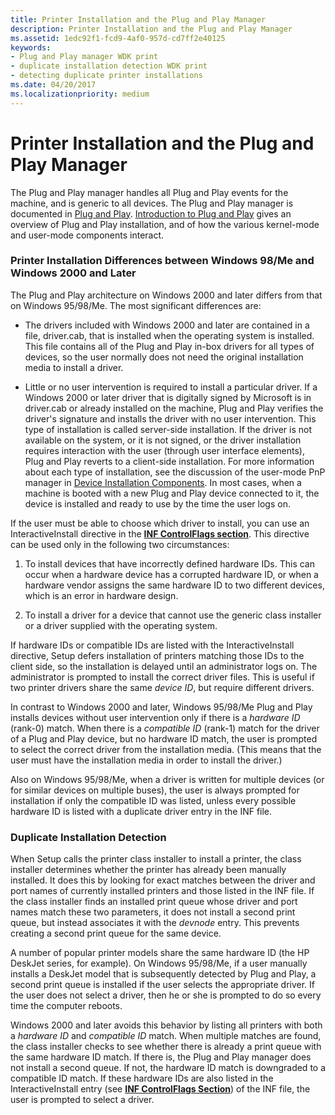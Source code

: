```yaml
---
title: Printer Installation and the Plug and Play Manager
description: Printer Installation and the Plug and Play Manager
ms.assetid: 1edc92f1-fcd9-4af0-957d-cd7ff2e40125
keywords:
- Plug and Play manager WDK print
- duplicate installation detection WDK print
- detecting duplicate printer installations
ms.date: 04/20/2017
ms.localizationpriority: medium
---
```


# Printer Installation and the Plug and Play Manager





The Plug and Play manager handles all Plug and Play events for the machine, and is generic to all devices. The Plug and Play manager is documented in [Plug and Play](https://msdn.microsoft.com/library/windows/hardware/ff547125). [Introduction to Plug and Play](https://msdn.microsoft.com/library/windows/hardware/ff548102) gives an overview of Plug and Play installation, and of how the various kernel-mode and user-mode components interact.

### <a href="" id="printer-installation-differences-between-windows-98-me-and-windows-200"></a>Printer Installation Differences between Windows 98/Me and Windows 2000 and Later

The Plug and Play architecture on Windows 2000 and later differs from that on Windows 95/98/Me. The most significant differences are:

-   The drivers included with Windows 2000 and later are contained in a file, driver.cab, that is installed when the operating system is installed. This file contains all of the Plug and Play in-box drivers for all types of devices, so the user normally does not need the original installation media to install a driver.

-   Little or no user intervention is required to install a particular driver. If a Windows 2000 or later driver that is digitally signed by Microsoft is in driver.cab or already installed on the machine, Plug and Play verifies the driver's signature and installs the driver with no user intervention. This type of installation is called server-side installation. If the driver is not available on the system, or it is not signed, or the driver installation requires interaction with the user (through user interface elements), Plug and Play reverts to a client-side installation. For more information about each type of installation, see the discussion of the user-mode PnP manager in [Device Installation Components](https://msdn.microsoft.com/library/windows/hardware/ff541277). In most cases, when a machine is booted with a new Plug and Play device connected to it, the device is installed and ready to use by the time the user logs on.

If the user must be able to choose which driver to install, you can use an InteractiveInstall directive in the [**INF ControlFlags section**](https://msdn.microsoft.com/library/windows/hardware/ff546342). This directive can be used only in the following two circumstances:

1.  To install devices that have incorrectly defined hardware IDs. This can occur when a hardware device has a corrupted hardware ID, or when a hardware vendor assigns the same hardware ID to two different devices, which is an error in hardware design.

2.  To install a driver for a device that cannot use the generic class installer or a driver supplied with the operating system.

If hardware IDs or compatible IDs are listed with the InteractiveInstall directive, Setup defers installation of printers matching those IDs to the client side, so the installation is delayed until an administrator logs on. The administrator is prompted to install the correct driver files. This is useful if two printer drivers share the same *device ID*, but require different drivers.

In contrast to Windows 2000 and later, Windows 95/98/Me Plug and Play installs devices without user intervention only if there is a *hardware ID* (rank-0) match. When there is a *compatible ID* (rank-1) match for the driver of a Plug and Play device, but no hardware ID match, the user is prompted to select the correct driver from the installation media. (This means that the user must have the installation media in order to install the driver.)

Also on Windows 95/98/Me, when a driver is written for multiple devices (or for similar devices on multiple buses), the user is always prompted for installation if only the compatible ID was listed, unless every possible hardware ID is listed with a duplicate driver entry in the INF file.

### Duplicate Installation Detection

When Setup calls the printer class installer to install a printer, the class installer determines whether the printer has already been manually installed. It does this by looking for exact matches between the driver and port names of currently installed printers and those listed in the INF file. If the class installer finds an installed print queue whose driver and port names match these two parameters, it does not install a second print queue, but instead associates it with the *devnode* entry. This prevents creating a second print queue for the same device.

A number of popular printer models share the same hardware ID (the HP DeskJet series, for example). On Windows 95/98/Me, if a user manually installs a DeskJet model that is subsequently detected by Plug and Play, a second print queue is installed if the user selects the appropriate driver. If the user does not select a driver, then he or she is prompted to do so every time the computer reboots.

Windows 2000 and later avoids this behavior by listing all printers with both a *hardware ID* and *compatible ID* match. When multiple matches are found, the class installer checks to see whether there is already a print queue with the same hardware ID match. If there is, the Plug and Play manager does not install a second queue. If not, the hardware ID match is downgraded to a compatible ID match. If these hardware IDs are also listed in the InteractiveInstall entry (see [**INF ControlFlags Section**](https://msdn.microsoft.com/library/windows/hardware/ff546342)) of the INF file, the user is prompted to select a driver.

 

 




